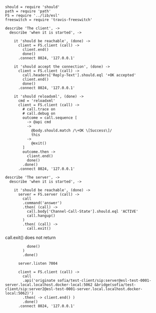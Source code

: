     should = require 'should'
    path = require 'path'
    FS = require '../lib/esl'
    freeswitch = require 'travis-freeswitch'

    describe 'The client', ->
      describe 'when it is started', ->

        it 'should be reachable', (done) ->
          client = FS.client (call) ->
            client.end()
            done()
          .connect 8024, '127.0.0.1'

        it 'should accept the connection', (done) ->
          client = FS.client (call) ->
            call.headers['Reply-Text'].should.eql '+OK accepted'
            client.end()
            done()
          .connect 8024, '127.0.0.1'

        it 'should reloadxml', (done) ->
          cmd = 'reloadxml'
          client = FS.client (call) ->
            # call.trace on
            # call.debug on
            outcome = call.sequence [
              -> @api cmd
              ->
                @body.should.match /\+OK \[Success\]/
                this
              ->
                @exit()
            ]
            outcome.then ->
              client.end()
              done()
            .done()
          .connect 8024, '127.0.0.1'

    describe 'The server', ->
      describe 'when it is started', ->

        it 'should be reachable', (done) ->
          server = FS.server (call) ->
            call
            .command('answer')
            .then( (call) ->
              call.body['Channel-Call-State'].should.eql 'ACTIVE'
              call.hangup()
            )
            .then( (call) ->
              call.exit()

call.exit() does not return

              done()
            )
            .done()

          server.listen 7004

          client = FS.client (call) ->
            call
            .api('originate sofia/test-client/sip:server@esl-test-0001-server.local.localhost.docker-local:5062 &bridge(sofia/test-client/sip:server2@esl-test-0001-server.local.localhost.docker-local:5062)')
            .then( -> client.end() )
            .done()
          .connect 8024, '127.0.0.1'
